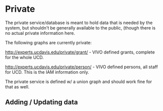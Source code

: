 # Private

The private service/database is meant to hold data that is needed by the system,
but shouldn't be generally available to the public, (though there is no actual
private information here.

The following graphs are currently private:

http://experts.ucdavis.edu/private/grant/ - VIVO defined grants, complete for
the whole UCD.

http://experts.ucdavis.edu/private/person/ - VIVO defined persons, all staff for
UCD.  This is the IAM information only.

The private service is defined w/ a union graph and should work fine for that as
well.

## Adding / Updating data
